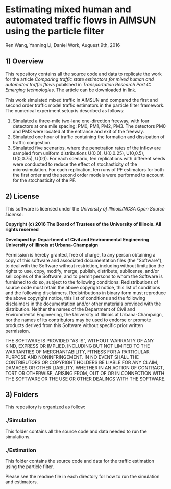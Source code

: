 # Estimating mixed human and automated traffic flows in AIMSUN using the particle filter
Ren Wang, Yanning Li, Daniel Work, Auguest 9th, 2016

## 1) Overview
This repository contains all the source code and data to replicate the work for the article *Comparing traffic state estimators for mixed human and automated traffic flows* pubilshed in *Transportation Research Part C: Emerging technologies*. The article can be downloaded in [link](http://www.sciencedirect.com/science/article/pii/S0968090X17300517).

This work simulated mixed traffic in AIMSUN and compared the first and second order traffic model traffic estimators in the particle filter framework. The numerical experiment setup is described as follows:
1. Simulated a three-mile two-lane one-direction freeway, with four detectors at one mile spacing: PM0, PM1, PM2, PM3. The detectors PM0 and PM3 were located at the entrance and exit of the freeway.
2. Simulated one hour of traffic containing the formation and dissipation of traffic congestion.
3. Simulated five scenarios, where the penetration rates of the inflow are sampled from uniform distributions U(0,0), U(0,0.25), U(0,0.5), U(0,0.75), U(0,1). For each scenario, ten replications with different seeds were conducted to reduce the effect of stochasticity of the microsimulation. For each replication, ten runs of PF estimators for both the first order and the second order models were performed to account for the stochasticity of the PF. 

## 2) License

This software is licensed under the *University of Illinois/NCSA Open Source License*:

**Copyright (c) 2016 The Board of Trustees of the University of Illinois. All rights reserved**

**Developed by: Department of Civil and Environmental Engineering University of Illinois at Urbana-Champaign**

Permission is hereby granted, free of charge, to any person obtaining a copy of this software and associated documentation files (the "Software"), to deal with the Software without restriction, including without limitation the rights to use, copy, modify, merge, publish, distribute, sublicense, and/or sell copies of the Software, and to permit persons to whom the Software is furnished to do so, subject to the following conditions: Redistributions of source code must retain the above copyright notice, this list of conditions and the following disclaimers. Redistributions in binary form must reproduce the above copyright notice, this list of conditions and the following disclaimers in the documentation and/or other materials provided with the distribution. Neither the names of the Department of Civil and Environmental Engineering, the University of Illinois at Urbana-Champaign, nor the names of its contributors may be used to endorse or promote products derived from this Software without specific prior written permission.

THE SOFTWARE IS PROVIDED "AS IS", WITHOUT WARRANTY OF ANY KIND, EXPRESS OR IMPLIED, INCLUDING BUT NOT LIMITED TO THE WARRANTIES OF MERCHANTABILITY, FITNESS FOR A PARTICULAR PURPOSE AND NONINFRINGEMENT. IN NO EVENT SHALL THE CONTRIBUTORS OR COPYRIGHT HOLDERS BE LIABLE FOR ANY CLAIM, DAMAGES OR OTHER LIABILITY, WHETHER IN AN ACTION OF CONTRACT, TORT OR OTHERWISE, ARISING FROM, OUT OF OR IN CONNECTION WITH THE SOFTWARE OR THE USE OR OTHER DEALINGS WITH THE SOFTWARE.

## 3) Folders
This repository is organized as follow:
### ./Simulation
This folder contains all the source code and data needed to run the simulations.

### ./Estimation
This folder contains the source code and data for the traffic estimation using the particle filter. 

Please see the readme file in each directory for how to run the simulation and estimators.







